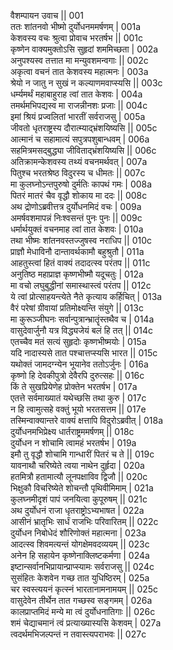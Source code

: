 वैशम्पायन उवाच ||	001    
ततः शांतनवो भीष्मो दुर्योधनममर्षणम् |	001a  
केशवस्य वचः श्रुत्वा प्रोवाच भरतर्षभ ||	001c  
कृष्णेन वाक्यमुक्तोऽसि सुहृदां शममिच्छता |	002a  
अनुपश्यस्व तत्तात मा मन्युवशमन्वगाः ||	002c  
अकृत्वा वचनं तात केशवस्य महात्मनः |	003a  
श्रेयो न जातु न सुखं न कल्याणमवाप्स्यसि ||	003c  
धर्म्यमर्थं महाबाहुराह त्वां तात केशवः |	004a  
तमर्थमभिपद्यस्व मा राजन्नीनशः प्रजाः ||	004c  
इमां श्रियं प्रज्वलितां भारतीं सर्वराजसु |	005a  
जीवतो धृतराष्ट्रस्य दौरात्म्याद्भ्रंशयिष्यसि ||	005c  
आत्मानं च सहामात्यं सपुत्रपशुबान्धवम् |	006a  
सहमित्रमसद्बुद्ध्या जीविताद्भ्रंशयिष्यसि ||	006c  
अतिक्रामन्केशवस्य तथ्यं वचनमर्थवत् |	007a  
पितुश्च भरतश्रेष्ठ विदुरस्य च धीमतः ||	007c  
मा कुलघ्नोऽन्तपुरुषो दुर्मतिः कापथं गमः |	008a  
पितरं मातरं चैव वृद्धौ शोकाय मा ददः ||	008c  
अथ द्रोणोऽब्रवीत्तत्र दुर्योधनमिदं वचः |	009a  
अमर्षवशमापन्नं निःश्वसन्तं पुनः पुनः ||	009c  
धर्मार्थयुक्तं वचनमाह त्वां तात केशवः |	010a  
तथा भीष्मः शांतनवस्तज्जुषस्व नराधिप ||	010c  
प्राज्ञौ मेधाविनौ दान्तावर्थकामौ बहुश्रुतौ |	011a  
आहतुस्त्वां हितं वाक्यं तदादत्स्व परंतप ||	011c  
अनुतिष्ठ महाप्राज्ञ कृष्णभीष्मौ यदूचतुः |	012a  
मा वचो लघुबुद्धीनां समास्थास्त्वं परंतप ||	012c  
ये त्वां प्रोत्साहयन्त्येते नैते कृत्याय कर्हिचित् |	013a  
वैरं परेषां ग्रीवायां प्रतिमोक्ष्यन्ति संयुगे ||	013c  
मा कुरूञ्जीघनः सर्वान्पुत्रान्भ्रातॄंस्तथैव च |	014a  
वासुदेवार्जुनौ यत्र विद्ध्यजेयं बलं हि तत् ||	014c  
एतच्चैव मतं सत्यं सुहृदोः कृष्णभीष्मयोः |	015a  
यदि नादास्यसे तात पश्चात्तप्स्यसि भारत ||	015c  
यथोक्तं जामदग्न्येन भूयानेव ततोऽर्जुनः |	016a  
कृष्णो हि देवकीपुत्रो देवैरपि दुरुत्सहः ||	016c  
किं ते सुखप्रियेणेह प्रोक्तेन भरतर्षभ |	017a  
एतत्ते सर्वमाख्यातं यथेच्छसि तथा कुरु |	017c  
न हि त्वामुत्सहे वक्तुं भूयो भरतसत्तम ||	017e   
तस्मिन्वाक्यान्तरे वाक्यं क्षत्तापि विदुरोऽब्रवीत् |	018a  
दुर्योधनमभिप्रेक्ष्य धार्तराष्ट्रममर्षणम् ||	018c  
दुर्योधन न शोचामि त्वामहं भरतर्षभ |	019a  
इमौ तु वृद्धौ शोचामि गान्धारीं पितरं च ते ||	019c  
यावनाथौ चरिष्येते त्वया नाथेन दुर्हृदा |	020a  
हतमित्रौ हतामात्यौ लूनपक्षाविव द्विजौ ||	020c  
भिक्षुकौ विचरिष्येते शोचन्तौ पृथिवीमिमाम् |	021a  
कुलघ्नमीदृशं पापं जनयित्वा कुपूरुषम् ||	021c  
अथ दुर्योधनं राजा धृतराष्ट्रोऽभ्यभाषत |	022a  
आसीनं भ्रातृभिः सार्धं राजभिः परिवारितम् ||	022c  
दुर्योधन निबोधेदं शौरिणोक्तं महात्मना |	023a  
आदत्स्व शिवमत्यन्तं योगक्षेमवदव्ययम् ||	023c  
अनेन हि सहायेन कृष्णेनाक्लिष्टकर्मणा |	024a  
इष्टान्सर्वानभिप्रायान्प्राप्स्यामः सर्वराजसु ||	024c  
सुसंहितः केशवेन गच्छ तात युधिष्ठिरम् |	025a  
चर स्वस्त्ययनं कृत्स्नं भारतानामनामयम् ||	025c  
वासुदेवेन तीर्थेन तात गच्छस्व सङ्गमम् |	026a  
कालप्राप्तमिदं मन्ये मा त्वं दुर्योधनातिगाः ||	026c  
शमं चेद्याचमानं त्वं प्रत्याख्यास्यसि केशवम् |	027a  
त्वदर्थमभिजल्पन्तं न तवास्त्यपराभवः ||	027c  
